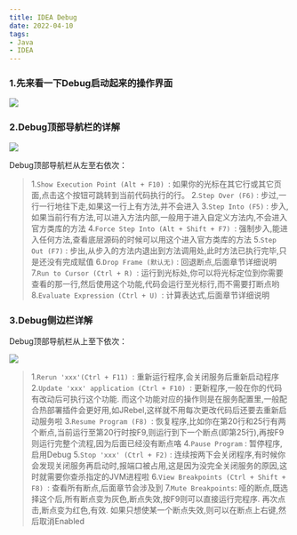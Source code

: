 ```yaml
---
title: IDEA Debug
date: 2022-04-10
tags: 
- Java
- IDEA
---
```


### 1.先来看一下Debug启动起来的操作界面

![](https://github.com/ElegantNorlin/Images/blob/main/images/IDEA-debug-view0.png?raw=true) 

### 2.Debug顶部导航栏的详解

![](https://github.com/ElegantNorlin/Images/blob/main/images/IDEA-debug-view-1.png?raw=true) 

Debug顶部导航栏从左至右依次：

> 1.`Show Execution Point (Alt + F10) `: 如果你的光标在其它行或其它页面,点击这个按钮可跳转到当前代码执行的行。
> 2.`Step Over (F6)` : 步过,一行一行地往下走,如果这一行上有方法,并不会进入
> 3.`Step Into (F5)` : 步入,如果当前行有方法,可以进入方法内部,一般用于进入自定义方法内,不会进入官方类库的方法
> 4.`Force Step Into (Alt + Shift + F7) `: 强制步入,能进入任何方法,查看底层源码的时候可以用这个进入官方类库的方法
> 5.`Step Out (F7)` : 步出,从步入的方法内退出到方法调用处,此时方法已执行完毕,只是还没有完成赋值
> 6.`Drop Frame (默认无)` : 回退断点,后面章节详细说明
> 7.`Run to Cursor (Ctrl + R) `: 运行到光标处,你可以将光标定位到你需要查看的那一行,然后使用这个功能,代码会运行至光标行,而不需要打断点哟
> 8.`Evaluate Expression (Ctrl + U) `: 计算表达式,后面章节详细说明

### 3.Debug侧边栏详解

Debug顶部导航栏从上至下依次：

![](https://github.com/ElegantNorlin/Images/blob/main/images/IDEA-debug-view-2.png?raw=true) 

> 1.`Rerun 'xxx'(Ctrl + F11) `: 重新运行程序,会关闭服务后重新启动程序
> 2.`Update 'xxx' application (Ctrl + F10) `: 更新程序,一般在你的代码有改动后可执行这个功能. 而这个功能对应的操作则是在服务配置里,一般配合热部署插件会更好用,如JRebel,这样就不用每次更改代码后还要去重新启动服务啦
> 3.`Resume Program (F8) `: 恢复程序,比如你在第20行和25行有两个断点,当前运行至第20行时按F9,则运行到下一个断点(即第25行),再按F9则运行完整个流程,因为后面已经没有断点咯
> 4.`Pause Program` : 暂停程序,启用Debug
> 5.`Stop 'xxx' (Ctrl + F2)` : 连续按两下会关闭程序,有时候你会发现关闭服务再启动时,报端口被占用,这是因为没完全关闭服务的原因,这时就需要你查杀指定的JVM进程啦
> 6.`View Breakpoints (Ctrl + Shift + F8) `: 查看所有断点,后面章节会涉及到
> 7.`Mute Breakpoints`: 哑的断点,既选择这个后,所有断点变为灰色,断点失效,按F9则可以直接运行完程序. 再次点击,断点变为红色,有效. 如果只想使某一个断点失效,则可以在断点上右键,然后取消Enabled



